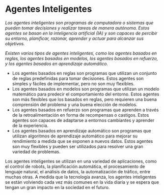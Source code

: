 # Agentes Inteligentes

_Los agentes inteligentes son programas de computadora o sistemas que pueden tomar decisiones y realizar tareas de manera autónoma. Estos agentes se basan en la inteligencia artificial (IA) y son capaces de percibir su entorno, planificar, razonar, aprender y actuar para alcanzar sus objetivos._

_Existen varios tipos de agentes inteligentes, como los agentes basados en reglas, los agentes basados en modelos, los agentes basados en refuerzo, y los agentes basados en aprendizaje automático._

*   Los agentes basados en reglas son programas que utilizan un conjunto de reglas predefinidas para tomar decisiones. Estos agentes son simples y fáciles de implementar, pero no son muy flexibles.
*   Los agentes basados en modelos son programas que utilizan un modelo matemático para predecir el comportamiento del entorno. Estos agentes son más flexibles que los basados en reglas, pero requieren una buena comprensión del problema y una buena elección de modelos.
*   Los agentes basados en refuerzo son programas que aprenden a través de la retroalimentación en forma de recompensas o castigos. Estos agentes son capaces de adaptarse a entornos cambiantes y aprender de la experiencia.
*   Los agentes basados en aprendizaje automático son programas que utilizan algoritmos de aprendizaje automático para mejorar su rendimiento a medida que se exponen a nuevos datos. Estos agentes son muy flexibles y pueden ser utilizados para resolver una gran variedad de problemas.

Los agentes inteligentes se utilizan en una variedad de aplicaciones, como el control de robots, la planificación automática, el procesamiento de lenguaje natural, el análisis de datos, la automatización de tráfico, entre muchas otras. A medida que la tecnología avanza, los agentes inteligentes se están volviendo cada vez más comunes en la vida diaria y se espera que tengan un gran impacto en la sociedad en el futuro.